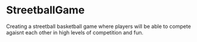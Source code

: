# StreetballGame
Creating a streetball basketball game where players will be able to compete agaisnt each other in high levels of competition and fun. 
